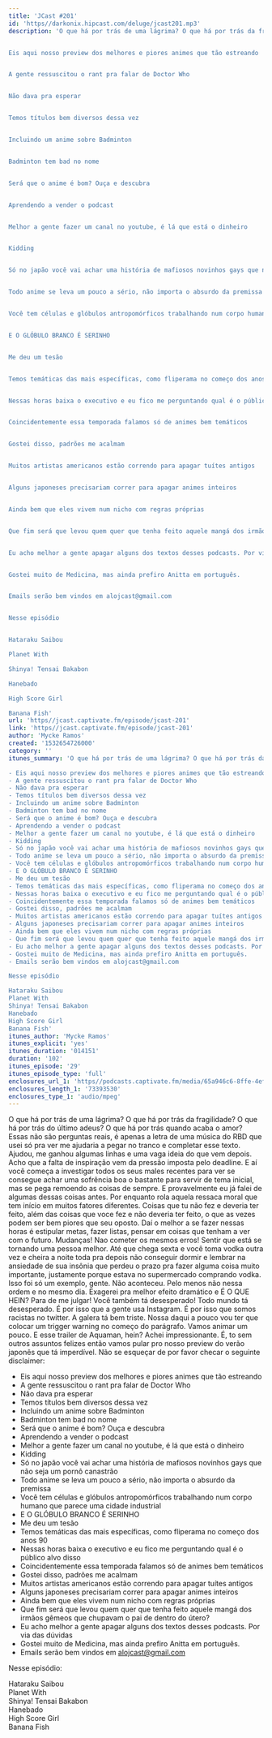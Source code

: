 ```yaml
---
title: 'JCast #201'
id: 'https//darkonix.hipcast.com/deluge/jcast201.mp3'
description: 'O que há por trás de uma lágrima? O que há por trás da fragilidade? O que há por trás do último adeus? O que há por trás quando acaba o amor? Essas não são perguntas reais, é apenas a letra de uma música do RBD que usei só pra ver me ajudaria a pegar no tranco e completar esse texto. Ajudou, me ganhou algumas linhas e uma vaga ideia do que vem depois. Acho que a falta de inspiração vem da pressão imposta pelo deadline. E aí você começa a investigar todos os seus males recentes para ver se consegue achar uma sofrência boa o bastante para servir de tema inicial,  mas se pega remoendo as coisas de sempre. E provavelmente eu já falei de algumas dessas coisas antes. Por enquanto rola aquela ressaca moral que tem início em muitos fatores diferentes. Coisas que tu não fez e deveria ter feito, além das coisas que voce fez e não deveria ter feito, o que as vezes podem ser bem piores que seu oposto. Daí o melhor a se fazer nessas horas é estipular metas, fazer listas, pensar em coisas que tenham a ver com o futuro. Mudanças! Nao cometer os mesmos erros! Sentir que está se tornando uma pessoa melhor. Até que chega sexta e você toma vodka outra vez e cheira a noite toda pra depois não conseguir dormir e lembrar na ansiedade de sua insônia que perdeu o prazo pra fazer alguma coisa muito importante, justamente porque estava no supermercado comprando vodka. Isso foi só um exemplo, gente. Não aconteceu. Pelo menos não nessa ordem e no mesmo dia. Exagerei pra melhor efeito dramático e É O QUE HEIN? Para de me julgar! Você também tá desesperado! Todo mundo tá desesperado. É por isso que a gente usa Instagram. É por isso que somos racistas no twitter. A galera tá bem triste. Nossa daqui a pouco vou ter que colocar um trigger warning no começo do parágrafo. Vamos animar um pouco. E esse trailer de Aquaman, hein? Achei impressionante. É, to sem outros assuntos felizes então vamos pular pro nosso preview do verão japonês que tá imperdível. Não se esqueçar de por favor checar o seguinte disclaimer


Eis aqui nosso preview dos melhores e piores animes que tão estreando


A gente ressuscitou o rant pra falar de Doctor Who


Não dava pra esperar


Temos títulos bem diversos dessa vez


Incluindo um anime sobre Badminton


Badminton tem bad no nome


Será que o anime é bom? Ouça e descubra


Aprendendo a vender o podcast


Melhor a gente fazer um canal no youtube, é lá que está o dinheiro


Kidding


Só no japão você vai achar uma história de mafiosos novinhos gays que não seja um pornô canastrão


Todo anime se leva um pouco a sério, não importa o absurdo da premissa


Você tem células e glóbulos antropomórficos trabalhando num corpo humano que parece uma cidade industrial


E O GLÓBULO BRANCO É SERINHO


Me deu um tesão


Temos temáticas das mais específicas, como fliperama no começo dos anos 90


Nessas horas baixa o executivo e eu fico me perguntando qual é o público alvo disso


Coincidentemente essa temporada falamos só de animes bem temáticos


Gostei disso, padrões me acalmam


Muitos artistas americanos estão correndo para apagar tuítes antigos


Alguns japoneses precisariam correr para apagar animes inteiros


Ainda bem que eles vivem num nicho com regras próprias


Que fim será que levou quem quer que tenha feito aquele mangá dos irmãos gêmeos que chupavam o pai de dentro do útero?


Eu acho melhor a gente apagar alguns dos textos desses podcasts. Por via das dúvidas


Gostei muito de Medicina, mas ainda prefiro Anitta em português.


Emails serão bem vindos em alojcast@gmail.com


Nesse episódio


Hataraku Saibou

Planet With

Shinya! Tensai Bakabon

Hanebado

High Score Girl

Banana Fish'
url: 'https//jcast.captivate.fm/episode/jcast-201'
link: 'https//jcast.captivate.fm/episode/jcast-201'
author: 'Mycke Ramos'
created: '1532654726000'
category: ''
itunes_summary: 'O que há por trás de uma lágrima? O que há por trás da fragilidade? O que há por trás do último adeus? O que há por trás quando acaba o amor? Essas não são perguntas reais, é apenas a letra de uma música do RBD que usei só pra ver me ajudaria a pegar no tranco e completar esse texto. Ajudou, me ganhou algumas linhas e uma vaga ideia do que vem depois. Acho que a falta de inspiração vem da pressão imposta pelo deadline. E aí você começa a investigar todos os seus males recentes para ver se consegue achar uma sofrência boa o bastante para servir de tema inicial,  mas se pega remoendo as coisas de sempre. E provavelmente eu já falei de algumas dessas coisas antes. Por enquanto rola aquela ressaca moral que tem início em muitos fatores diferentes. Coisas que tu não fez e deveria ter feito, além das coisas que voce fez e não deveria ter feito, o que as vezes podem ser bem piores que seu oposto. Daí o melhor a se fazer nessas horas é estipular metas, fazer listas, pensar em coisas que tenham a ver com o futuro. Mudanças! Nao cometer os mesmos erros! Sentir que está se tornando uma pessoa melhor. Até que chega sexta e você toma vodka outra vez e cheira a noite toda pra depois não conseguir dormir e lembrar na ansiedade de sua insônia que perdeu o prazo pra fazer alguma coisa muito importante, justamente porque estava no supermercado comprando vodka. Isso foi só um exemplo, gente. Não aconteceu. Pelo menos não nessa ordem e no mesmo dia. Exagerei pra melhor efeito dramático e É O QUE HEIN? Para de me julgar! Você também tá desesperado! Todo mundo tá desesperado. É por isso que a gente usa Instagram. É por isso que somos racistas no twitter. A galera tá bem triste. Nossa daqui a pouco vou ter que colocar um trigger warning no começo do parágrafo. Vamos animar um pouco. E esse trailer de Aquaman, hein? Achei impressionante. É, to sem outros assuntos felizes então vamos pular pro nosso preview do verão japonês que tá imperdível. Não se esqueçar de por favor checar o seguinte disclaimer

- Eis aqui nosso preview dos melhores e piores animes que tão estreando
- A gente ressuscitou o rant pra falar de Doctor Who
- Não dava pra esperar 
- Temos títulos bem diversos dessa vez
- Incluindo um anime sobre Badminton
- Badminton tem bad no nome
- Será que o anime é bom? Ouça e descubra
- Aprendendo a vender o podcast
- Melhor a gente fazer um canal no youtube, é lá que está o dinheiro
- Kidding
- Só no japão você vai achar uma história de mafiosos novinhos gays que não seja um pornô canastrão
- Todo anime se leva um pouco a sério, não importa o absurdo da premissa
- Você tem células e glóbulos antropomórficos trabalhando num corpo humano que parece uma cidade industrial
- E O GLÓBULO BRANCO É SERINHO
- Me deu um tesão
- Temos temáticas das mais específicas, como fliperama no começo dos anos 90
- Nessas horas baixa o executivo e eu fico me perguntando qual é o público alvo disso
- Coincidentemente essa temporada falamos só de animes bem temáticos 
- Gostei disso, padrões me acalmam
- Muitos artistas americanos estão correndo para apagar tuítes antigos
- Alguns japoneses precisariam correr para apagar animes inteiros
- Ainda bem que eles vivem num nicho com regras próprias 
- Que fim será que levou quem quer que tenha feito aquele mangá dos irmãos gêmeos que chupavam o pai de dentro do útero?
- Eu acho melhor a gente apagar alguns dos textos desses podcasts. Por via das dúvidas 
- Gostei muito de Medicina, mas ainda prefiro Anitta em português.
- Emails serão bem vindos em alojcast@gmail.com

Nesse episódio

Hataraku Saibou
Planet With
Shinya! Tensai Bakabon
Hanebado
High Score Girl
Banana Fish'
itunes_author: 'Mycke Ramos'
itunes_explicit: 'yes'
itunes_duration: '014151'
duration: '102'
itunes_episode: '29'
itunes_episode_type: 'full'
enclosures_url_1: 'https//podcasts.captivate.fm/media/65a946c6-8ffe-4efc-aafe-6d0d2c961734/jcast201_tc.mp3'
enclosures_length_1: '73393530'
enclosures_type_1: 'audio/mpeg'
---
```

O que há por trás de uma lágrima? O que há por trás da fragilidade? O que há por trás do último adeus? O que há por trás quando acaba o amor? Essas não são perguntas reais, é apenas a letra de uma música do RBD que usei só pra ver me ajudaria a pegar no tranco e completar esse texto. Ajudou, me ganhou algumas linhas e uma vaga ideia do que vem depois. Acho que a falta de inspiração vem da pressão imposta pelo deadline. E aí você começa a investigar todos os seus males recentes para ver se consegue achar uma sofrência boa o bastante para servir de tema inicial, mas se pega remoendo as coisas de sempre. E provavelmente eu já falei de algumas dessas coisas antes. Por enquanto rola aquela ressaca moral que tem início em muitos fatores diferentes. Coisas que tu não fez e deveria ter feito, além das coisas que voce fez e não deveria ter feito, o que as vezes podem ser bem piores que seu oposto. Daí o melhor a se fazer nessas horas é estipular metas, fazer listas, pensar em coisas que tenham a ver com o futuro. Mudanças! Nao cometer os mesmos erros! Sentir que está se tornando uma pessoa melhor. Até que chega sexta e você toma vodka outra vez e cheira a noite toda pra depois não conseguir dormir e lembrar na ansiedade de sua insônia que perdeu o prazo pra fazer alguma coisa muito importante, justamente porque estava no supermercado comprando vodka. Isso foi só um exemplo, gente. Não aconteceu. Pelo menos não nessa ordem e no mesmo dia. Exagerei pra melhor efeito dramático e É O QUE HEIN? Para de me julgar! Você também tá desesperado! Todo mundo tá desesperado. É por isso que a gente usa Instagram. É por isso que somos racistas no twitter. A galera tá bem triste. Nossa daqui a pouco vou ter que colocar um trigger warning no começo do parágrafo. Vamos animar um pouco. E esse trailer de Aquaman, hein? Achei impressionante. É, to sem outros assuntos felizes então vamos pular pro nosso preview do verão japonês que tá imperdível. Não se esqueçar de por favor checar o seguinte disclaimer:

*   Eis aqui nosso preview dos melhores e piores animes que tão estreando
*   A gente ressuscitou o rant pra falar de Doctor Who
*   Não dava pra esperar
*   Temos títulos bem diversos dessa vez
*   Incluindo um anime sobre Badminton
*   Badminton tem bad no nome
*   Será que o anime é bom? Ouça e descubra
*   Aprendendo a vender o podcast
*   Melhor a gente fazer um canal no youtube, é lá que está o dinheiro
*   Kidding
*   Só no japão você vai achar uma história de mafiosos novinhos gays que não seja um pornô canastrão
*   Todo anime se leva um pouco a sério, não importa o absurdo da premissa
*   Você tem células e glóbulos antropomórficos trabalhando num corpo humano que parece uma cidade industrial
*   E O GLÓBULO BRANCO É SERINHO
*   Me deu um tesão
*   Temos temáticas das mais específicas, como fliperama no começo dos anos 90
*   Nessas horas baixa o executivo e eu fico me perguntando qual é o público alvo disso
*   Coincidentemente essa temporada falamos só de animes bem temáticos
*   Gostei disso, padrões me acalmam
*   Muitos artistas americanos estão correndo para apagar tuítes antigos
*   Alguns japoneses precisariam correr para apagar animes inteiros
*   Ainda bem que eles vivem num nicho com regras próprias
*   Que fim será que levou quem quer que tenha feito aquele mangá dos irmãos gêmeos que chupavam o pai de dentro do útero?
*   Eu acho melhor a gente apagar alguns dos textos desses podcasts. Por via das dúvidas
*   Gostei muito de Medicina, mas ainda prefiro Anitta em português.
*   Emails serão bem vindos em alojcast@gmail.com

Nesse episódio:

Hataraku Saibou  
Planet With  
Shinya! Tensai Bakabon  
Hanebado  
High Score Girl  
Banana Fish
